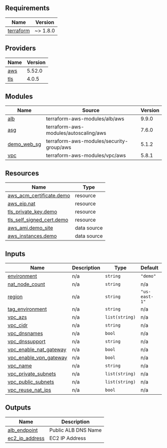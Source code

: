 <!-- BEGIN_TF_DOCS -->
## Requirements

| Name | Version |
|------|---------|
| <a name="requirement_terraform"></a> [terraform](#requirement\_terraform) | ~> 1.8.0 |

## Providers

| Name | Version |
|------|---------|
| <a name="provider_aws"></a> [aws](#provider\_aws) | 5.52.0 |
| <a name="provider_tls"></a> [tls](#provider\_tls) | 4.0.5 |

## Modules

| Name | Source | Version |
|------|--------|---------|
| <a name="module_alb"></a> [alb](#module\_alb) | terraform-aws-modules/alb/aws | 9.9.0 |
| <a name="module_asg"></a> [asg](#module\_asg) | terraform-aws-modules/autoscaling/aws | 7.6.0 |
| <a name="module_demo_web_sg"></a> [demo\_web\_sg](#module\_demo\_web\_sg) | terraform-aws-modules/security-group/aws | 5.1.2 |
| <a name="module_vpc"></a> [vpc](#module\_vpc) | terraform-aws-modules/vpc/aws | 5.8.1 |

## Resources

| Name | Type |
|------|------|
| [aws_acm_certificate.demo](https://registry.terraform.io/providers/hashicorp/aws/latest/docs/resources/acm_certificate) | resource |
| [aws_eip.nat](https://registry.terraform.io/providers/hashicorp/aws/latest/docs/resources/eip) | resource |
| [tls_private_key.demo](https://registry.terraform.io/providers/hashicorp/tls/latest/docs/resources/private_key) | resource |
| [tls_self_signed_cert.demo](https://registry.terraform.io/providers/hashicorp/tls/latest/docs/resources/self_signed_cert) | resource |
| [aws_ami.demo_site](https://registry.terraform.io/providers/hashicorp/aws/latest/docs/data-sources/ami) | data source |
| [aws_instances.demo](https://registry.terraform.io/providers/hashicorp/aws/latest/docs/data-sources/instances) | data source |

## Inputs

| Name | Description | Type | Default | Required |
|------|-------------|------|---------|:--------:|
| <a name="input_environment"></a> [environment](#input\_environment) | n/a | `string` | `"demo"` | no |
| <a name="input_nat_node_count"></a> [nat\_node\_count](#input\_nat\_node\_count) | n/a | `string` | n/a | yes |
| <a name="input_region"></a> [region](#input\_region) | n/a | `string` | `"us-east-1"` | no |
| <a name="input_tag_environment"></a> [tag\_environment](#input\_tag\_environment) | n/a | `string` | n/a | yes |
| <a name="input_vpc_azs"></a> [vpc\_azs](#input\_vpc\_azs) | n/a | `list(string)` | n/a | yes |
| <a name="input_vpc_cidr"></a> [vpc\_cidr](#input\_vpc\_cidr) | n/a | `string` | n/a | yes |
| <a name="input_vpc_dnsnames"></a> [vpc\_dnsnames](#input\_vpc\_dnsnames) | n/a | `bool` | n/a | yes |
| <a name="input_vpc_dnssupport"></a> [vpc\_dnssupport](#input\_vpc\_dnssupport) | n/a | `string` | n/a | yes |
| <a name="input_vpc_enable_nat_gateway"></a> [vpc\_enable\_nat\_gateway](#input\_vpc\_enable\_nat\_gateway) | n/a | `bool` | n/a | yes |
| <a name="input_vpc_enable_vpn_gateway"></a> [vpc\_enable\_vpn\_gateway](#input\_vpc\_enable\_vpn\_gateway) | n/a | `bool` | n/a | yes |
| <a name="input_vpc_name"></a> [vpc\_name](#input\_vpc\_name) | n/a | `string` | n/a | yes |
| <a name="input_vpc_private_subnets"></a> [vpc\_private\_subnets](#input\_vpc\_private\_subnets) | n/a | `list(string)` | n/a | yes |
| <a name="input_vpc_public_subnets"></a> [vpc\_public\_subnets](#input\_vpc\_public\_subnets) | n/a | `list(string)` | n/a | yes |
| <a name="input_vpc_reuse_nat_ips"></a> [vpc\_reuse\_nat\_ips](#input\_vpc\_reuse\_nat\_ips) | n/a | `bool` | n/a | yes |

## Outputs

| Name | Description |
|------|-------------|
| <a name="output_alb_endpoint"></a> [alb\_endpoint](#output\_alb\_endpoint) | Public ALB DNS Name |
| <a name="output_ec2_ip_address"></a> [ec2\_ip\_address](#output\_ec2\_ip\_address) | EC2 IP Address |
<!-- END_TF_DOCS -->